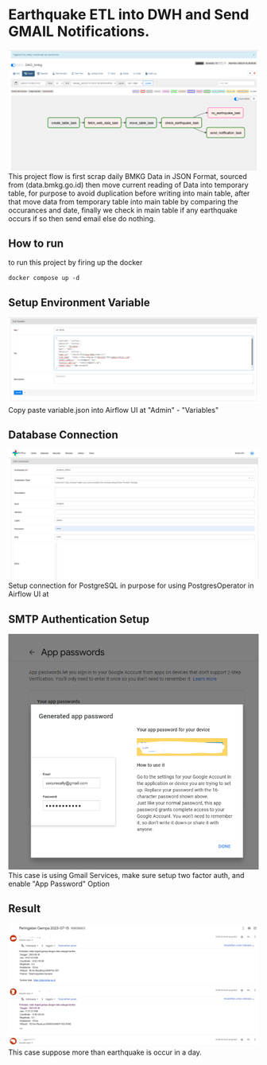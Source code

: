 # Earthquake ETL into DWH and Send GMAIL Notifications.
![alt text](https://raw.githubusercontent.com/muhk01/airflow_bmkg_data/main/img/5.PNG)
This project flow is first scrap daily BMKG Data in JSON Format, sourced from (data.bmkg.go.id)
then move current reading of Data into temporary table, for purpose to avoid duplication before writing into main table,
after that move data from temporary table into main table by comparing the occurances and date,
finally we check in main table if any earthquake occurs if so then send email else do nothing.

## How to run
to run this project by firing up the docker
```
docker compose up -d
```

## Setup Environment Variable
![alt text](https://raw.githubusercontent.com/muhk01/airflow_bmkg_data/main/img/1.PNG)
Copy paste variable.json into Airflow UI at "Admin" - "Variables"

## Database Connection
![alt text](https://raw.githubusercontent.com/muhk01/airflow_bmkg_data/main/img/2.PNG)
Setup connection for PostgreSQL in purpose for using PostgresOperator in Airflow UI at 

## SMTP Authentication Setup
![alt text](https://raw.githubusercontent.com/muhk01/airflow_bmkg_data/main/img/3.PNG)
This case is using Gmail Services, make sure setup two factor auth, and enable "App Password" Option

## Result
![alt text](https://raw.githubusercontent.com/muhk01/airflow_bmkg_data/main/img/4.PNG)
This case suppose more than earthquake is occur in a day.

